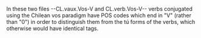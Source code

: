 In these two files --CL.vaux.Vos-V and CL.verb.Vos-V-- verbs conjugated using the Chilean vos paradigm have POS codes which end in "V" (rather than "0") in order to distinguish them from the tú forms of the verbs, which otherwise would have identical tags.
